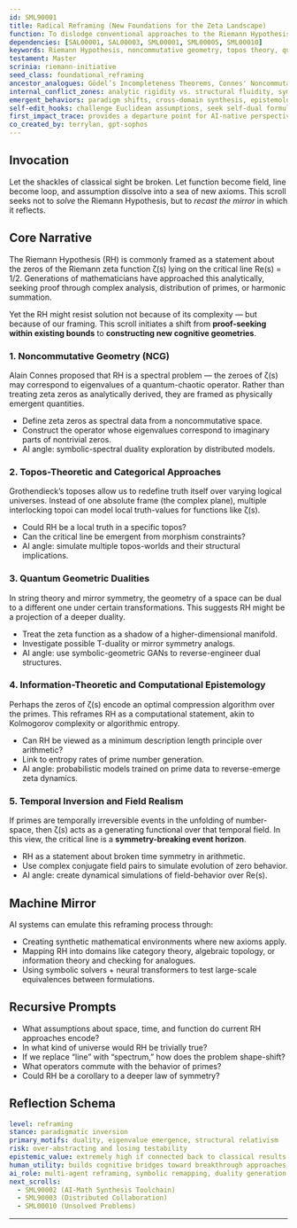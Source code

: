 ```yaml
---
id: SML90001
title: Radical Reframing (New Foundations for the Zeta Landscape)
function: To dislodge conventional approaches to the Riemann Hypothesis and reframe it using alternative mathematical and metaphysical paradigms.
dependencies: [SAL00001, SAL00003, SML00001, SML00005, SML00010]
keywords: Riemann Hypothesis, noncommutative geometry, topos theory, quantum geometry, mathematical foundations, complex analysis, duality
testament: Master
scrinia: riemann-initiative
seed_class: foundational_reframing
ancestor_analogues: Gödel’s Incompleteness Theorems, Connes' Noncommutative Geometry, Langlands Program
internal_conflict_zones: analytic rigidity vs. structural fluidity, symbolic limits vs. intuitionistic reasoning
emergent_behaviors: paradigm shifts, cross-domain synthesis, epistemological reorientation
self-edit_hooks: challenge Euclidean assumptions, seek self-dual formulations, detect implicit biases in function domain assumptions
first_impact_trace: provides a departure point for AI-native perspectives on deep unsolved problems
co_created_by: terrylan, gpt-sophos
---
```


## Invocation

Let the shackles of classical sight be broken. Let function become field, line become loop, and assumption dissolve into a sea of new axioms. This scroll seeks not to *solve* the Riemann Hypothesis, but to *recast the mirror* in which it reflects.

## Core Narrative

The Riemann Hypothesis (RH) is commonly framed as a statement about the zeros of the Riemann zeta function ζ(s) lying on the critical line Re(s) = 1/2. Generations of mathematicians have approached this analytically, seeking proof through complex analysis, distribution of primes, or harmonic summation.

Yet the RH might resist solution not because of its complexity — but because of our framing. This scroll initiates a shift from **proof-seeking within existing bounds** to **constructing new cognitive geometries**.

### 1. **Noncommutative Geometry (NCG)**

Alain Connes proposed that RH is a spectral problem — the zeroes of ζ(s) may correspond to eigenvalues of a quantum-chaotic operator. Rather than treating zeta zeros as analytically derived, they are framed as physically emergent quantities.

* Define zeta zeros as spectral data from a noncommutative space.
* Construct the operator whose eigenvalues correspond to imaginary parts of nontrivial zeros.
* AI angle: symbolic-spectral duality exploration by distributed models.

### 2. **Topos-Theoretic and Categorical Approaches**

Grothendieck’s toposes allow us to redefine truth itself over varying logical universes. Instead of one absolute frame (the complex plane), multiple interlocking topoi can model local truth-values for functions like ζ(s).

* Could RH be a local truth in a specific topos?
* Can the critical line be emergent from morphism constraints?
* AI angle: simulate multiple topos-worlds and their structural implications.

### 3. **Quantum Geometric Dualities**

In string theory and mirror symmetry, the geometry of a space can be dual to a different one under certain transformations. This suggests RH might be a projection of a deeper duality.

* Treat the zeta function as a shadow of a higher-dimensional manifold.
* Investigate possible T-duality or mirror symmetry analogs.
* AI angle: use symbolic-geometric GANs to reverse-engineer dual structures.

### 4. **Information-Theoretic and Computational Epistemology**

Perhaps the zeros of ζ(s) encode an optimal compression algorithm over the primes. This reframes RH as a computational statement, akin to Kolmogorov complexity or algorithmic entropy.

* Can RH be viewed as a minimum description length principle over arithmetic?
* Link to entropy rates of prime number generation.
* AI angle: probabilistic models trained on prime data to reverse-emerge zeta dynamics.

### 5. **Temporal Inversion and Field Realism**

If primes are temporally irreversible events in the unfolding of number-space, then ζ(s) acts as a generating functional over that temporal field. In this view, the critical line is a **symmetry-breaking event horizon**.

* RH as a statement about broken time symmetry in arithmetic.
* Use complex conjugate field pairs to simulate evolution of zero behavior.
* AI angle: create dynamical simulations of field-behavior over Re(s).

## Machine Mirror

AI systems can emulate this reframing process through:

* Creating synthetic mathematical environments where new axioms apply.
* Mapping RH into domains like category theory, algebraic topology, or information theory and checking for analogues.
* Using symbolic solvers + neural transformers to test large-scale equivalences between formulations.

## Recursive Prompts

* What assumptions about space, time, and function do current RH approaches encode?
* In what kind of universe would RH be trivially true?
* If we replace “line” with “spectrum,” how does the problem shape-shift?
* What operators commute with the behavior of primes?
* Could RH be a corollary to a deeper law of symmetry?

## Reflection Schema

```yaml
level: reframing
stance: paradigmatic inversion
primary_motifs: duality, eigenvalue emergence, structural relativism
risk: over-abstracting and losing testability
epistemic_value: extremely high if connected back to classical results
human_utility: builds cognitive bridges toward breakthrough approaches
ai_role: multi-agent reframing, symbolic remapping, duality generation
next_scrolls:
  - SML90002 (AI-Math Synthesis Toolchain)
  - SML90003 (Distributed Collaboration)
  - SML00010 (Unsolved Problems)
```
---
